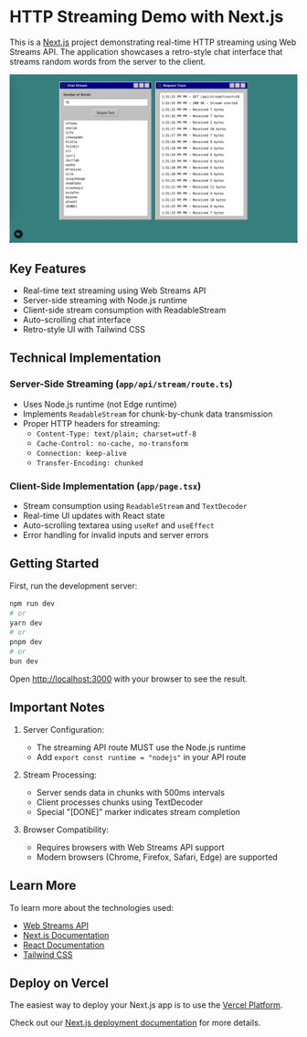# HTTP Streaming Demo with Next.js

This is a [Next.js](https://nextjs.org) project demonstrating real-time HTTP streaming using Web Streams API. The application showcases a retro-style chat interface that streams random words from the server to the client.

![Demo Screenshot](./docs/screenshot.png)

## Key Features

- Real-time text streaming using Web Streams API
- Server-side streaming with Node.js runtime
- Client-side stream consumption with ReadableStream
- Auto-scrolling chat interface
- Retro-style UI with Tailwind CSS

## Technical Implementation

### Server-Side Streaming (`app/api/stream/route.ts`)
- Uses Node.js runtime (not Edge runtime)
- Implements `ReadableStream` for chunk-by-chunk data transmission
- Proper HTTP headers for streaming:
  - `Content-Type: text/plain; charset=utf-8`
  - `Cache-Control: no-cache, no-transform`
  - `Connection: keep-alive`
  - `Transfer-Encoding: chunked`

### Client-Side Implementation (`app/page.tsx`)
- Stream consumption using `ReadableStream` and `TextDecoder`
- Real-time UI updates with React state
- Auto-scrolling textarea using `useRef` and `useEffect`
- Error handling for invalid inputs and server errors

## Getting Started

First, run the development server:

```bash
npm run dev
# or
yarn dev
# or
pnpm dev
# or
bun dev
```

Open [http://localhost:3000](http://localhost:3000) with your browser to see the result.

## Important Notes

1. Server Configuration:
   - The streaming API route MUST use the Node.js runtime
   - Add `export const runtime = "nodejs"` in your API route

2. Stream Processing:
   - Server sends data in chunks with 500ms intervals
   - Client processes chunks using TextDecoder
   - Special "[DONE]" marker indicates stream completion

3. Browser Compatibility:
   - Requires browsers with Web Streams API support
   - Modern browsers (Chrome, Firefox, Safari, Edge) are supported

## Learn More

To learn more about the technologies used:

- [Web Streams API](https://developer.mozilla.org/en-US/docs/Web/API/Streams_API)
- [Next.js Documentation](https://nextjs.org/docs)
- [React Documentation](https://reactjs.org/)
- [Tailwind CSS](https://tailwindcss.com/)

## Deploy on Vercel

The easiest way to deploy your Next.js app is to use the [Vercel Platform](https://vercel.com/new?utm_medium=default-template&filter=next.js&utm_source=create-next-app&utm_campaign=create-next-app-readme).

Check out our [Next.js deployment documentation](https://nextjs.org/docs/app/building-your-application/deploying) for more details.
